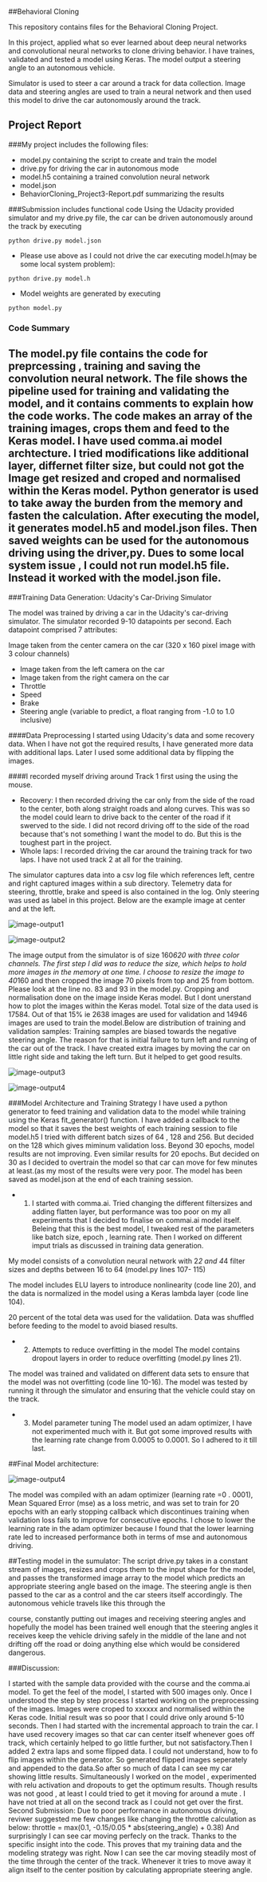 ##Behavioral Cloning

This repository contains  files for the Behavioral Cloning Project.

In this project, applied what so ever learned about deep neural networks and convolutional neural networks to clone driving behavior. I have  traines, validated and tested a model using Keras. The model output a steering angle to an autonomous vehicle.

Simulator is used to steer a car around a track for data collection. Image data and steering angles are used to train a neural network and then used this model to drive the car autonomously around the track.


## Project Report

###My project includes the following files:
- model.py containing the script to create and train the model
- drive.py for driving the car in autonomous mode
- model.h5 containing a trained convolution neural network
- model.json
- BehaviorCloning_Project3-Report.pdf summarizing the results

###Submission includes functional code
Using the Udacity provided simulator and my drive.py file, the car
can be driven autonomously around the track by executing

`python drive.py model.json`

- Please use above as I could not drive the car executing
model.h(may be some local system problem):

`python drive.py model.h`
- Model weights are generated by executing

`python model.py`

### Code Summary
The model.py file contains the code for preprcessing , training and
saving the convolution neural network. The file shows the pipeline 
used for training and validating the model, and it contains
comments to explain how the code works.
The code makes an array of the training images, crops them and
feed to the Keras model. I have used comma.ai model archtecture.
I tried modifications like additional layer, differnet filter size, but
could not got the Image get resized and croped and normalised
within the Keras model. Python generator is used to take away the
burden from the memory and fasten the calculation. After executing
the model, it generates model.h5 and model.json files. Then saved
weights can be used for the autonomous driving using the driver,py.
Dues to some local system issue , I could not run model.h5 file.
Instead it worked with the model.json file.
--
###Training Data Generation: Udacity's Car-Driving Simulator

The model was trained by driving a car in the Udacity's car-driving
simulator. The simulator recorded 9-10 datapoints per second. Each
datapoint comprised 7 attributes:

Image taken from the center camera on the car (320 x 160
pixel image with 3 colour channels)
- Image taken from the left camera on the car
- Image taken from the right camera on the car
- Throttle
- Speed
- Brake
- Steering angle (variable to predict, a float ranging from -1.0
to 1.0 inclusive)

####Data Preprocessing
I started using Udacity's data and some recovery data.
When I have not got the required results, I have generated more
data with additional laps. Later I used some additional data by
flipping the images.

####I recorded myself driving around Track 1 first using the
using the mouse.

- Recovery: I then recorded driving the car only from the side
of the road to the center, both along straight roads and along
curves. This was so the model could learn to drive back to the
center of the road if it swerved to the side. I did not record
driving off to the side of the road because that's not
something I want the model to do. But this is the toughest
part in the project.
- Whole laps: I recorded driving the car around the training
track for two laps. I have not used track 2 at all for the
training.

The simulator captures data into a csv log file which references left,
centre and right captured images within a sub directory. Telemetry
data for steering, throttle, brake and speed is also contained in the
log. Only steering was used as label in this project. Below are the
example image at center and at the left.

![image-output1](./output_images/UndistortedImage.jpg)

![image-output2](./output_images/UndistortedImage.jpg)

The image output from the simulator is of size 160*620 with three
color channels.
The first step I did was to reduce the size, which helps to hold more
images in the memory at one time. I choose to resize the image to
40*160 and then cropped the image 70 pixels from top and 25 from
bottom. Please look at the line no. 83 and 93 in the model.py.
Cropping and normalisation done on the image inside Keras model.
But I dont unerstand how to plot the images within the Keras
model.
Total size of the data used is 17584. Out of that 15% ie 2638
images are used for validation and 14946 images are used to train
the model.Below are distribution of training and validation samples:
Training samples are biased towards the negative steering angle.
The reason for that is initial failure to turn left and running of the
car out of the track. I have created extra images by moving the car
on little right side and taking the left turn. But it helped to get good
results.

![image-output3](./output_images/UndistortedImage.jpg)

![image-output4](./output_images/UndistortedImage.jpg)

###Model Architecture and Training Strategy
I have used a python generator to feed training and validation data
to the model while training using the Keras fit_generator() function.
I have added a callback to the model so that it saves the best
weights of each training session to file model.h5 I tried with
different batch sizes of 64 , 128 and 256. But decided on the 128
which gives miminum validation loss. Beyond 30 epochs, model
results are not improving. Even similar results for 20 epochs. But
decided on 30 as I decided to overtrain the model so that car can
move for few minutes at least.(as my most of the results were very
poor. The model has been saved as model.json at the end of each
training session.
- 1. I started with comma.ai. Tried changing the different filtersizes
and adding flatten layer, but performance was too poor on my all
experiments that I decided to finalise on commai.ai model itself.
Beleing that this is the best model, I tweaked rest of the
parameters like batch size, epoch , learning rate. Then I worked on
different imput trials as discussed in training data generation.

My model consists of a convolution neural network with 2*2 and
4*4 filter sizes and depths between 16 to 64 (model.py lines 107-
115)

The model includes ELU layers to introduce nonlinearity (code line
20), and the data is normalized in the model using a Keras lambda
layer (code line 104).

20 percent of the total deta was used for the validatiion. Data was
shuffled before feeding to the model to avoid biased results.

- 2. Attempts to reduce overfitting in the model
The model contains dropout layers in order to reduce overfitting
(model.py lines 21).

The model was trained and validated on different data sets to
ensure that the model was not overfitting (code line 10-16). The
model was tested by running it through the simulator and ensuring
that the vehicle could stay on the track.
- 3. Model parameter tuning
The model used an adam optimizer, I have not experimented much
with it. But got some improved results with the learning rate change
from 0.0005 to 0.0001. So I adhered to it till last.


##Final Model architecture:

![image-output4](./output_images/UndistortedImage.jpg)

The model was compiled with an adam optimizer (learning rate =0 .
0001), Mean Squared Error (mse) as a loss metric, and was set to
train for 20 epochs with an early stopping callback which
discontinues training when validation loss fails to improve for
consecutive epochs. I chose to lower the learning rate in the adam
optimizer because I found that the lower learning rate led to
increased performance both in terms of mse and autonomous
driving.

##Testing model in the sumulator:
The script drive.py takes in a constant stream of images, resizes
and crops them to the input shape for the model, and passes the
transformed image array to the model which predicts an
appropriate steering angle based on the image. The steering angle
is then passed to the car as a control and the car steers itself
accordingly. The autonomous vehicle travels like this through the

course, constantly putting out images and receiving steering angles
and hopefully the model has been trained well enough that the
steering angles it receives keep the vehicle driving safely in the
middle of the lane and not drifting off the road or doing anything
else which would be considered dangerous.

###Discussion:

I started with the sample data provided with the course and the
comma.ai model. To get the feel of the model, I started with 500
images only. Once I understood the step by step process I started
working on the preprocessing of the images. Images were croped to
xxxxxx and normalised within the Keras code. Initial result was so
poor that I could drive only around 5-10 seconds.
Then I had started with the incremental approach to train the car. I
have used recovery images so that car can center itself whenever
goes off track, which certainly helped to go little further, but not
satisfactory.Then I added 2 extra laps and some flipped data. I
could not understand, how to fo flip images within the generator.
So generated flipped images seperately and appended to the
data.So after so much of data I can see my car showing little
results.
Simultaneously I worked on the model , experimented with relu
activation and dropouts to get the optimum results.
Though results was not good , at least I could tried to get it moving
for around a mute . I have not tried at all on the second track as I
could not get over the first.
Second Submission:
Due to poor performance in autonomous driving, reviwer suggested
me few changes like changing the throttle calculation as below:
throttle = max(0.1, -0.15/0.05 * abs(steering_angle) + 0.38)
And surprisingly I can see car moving perfecly on the track. Thanks
to the specific insight into the code. This proves that my training
data and the modeling strategy was right.
Now I can see the car moving steadily most of the time through
the center of the track. Whenever it tries to move away it align
itself to the center position by calculating appropriate steering angle.







